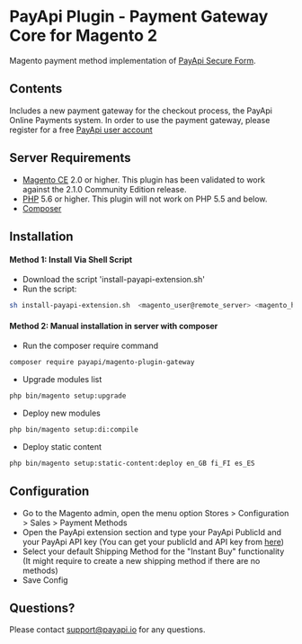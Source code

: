 # PayApi Plugin - Payment Gateway Core for Magento 2

Magento payment method implementation of [PayApi Secure Form](https://payapi.io/apidoc/#api-Payments-PostSecureForm).

## Contents

Includes a new payment gateway for the checkout process, the PayApi Online Payments system.
In order to use the payment gateway, please register for a free [PayApi user account](https://input.payapi.io)

## Server Requirements

* [Magento CE](http://devdocs.magento.com/magento-system-requirements.html) 2.0 or higher. This plugin has been validated to work against the 2.1.0 Community Edition release.
* [PHP](http://us2.php.net/downloads.php) 5.6 or higher. This plugin will not work on PHP 5.5 and below.
* [Composer](http://devdocs.magento.com/guides/v2.0/install-gde/prereq/integrator_install_composer.html)

## Installation
#### Method 1: Install Via Shell Script
* Download the script 'install-payapi-extension.sh'
* Run the script:

```bash
sh install-payapi-extension.sh  <magento_user@remote_server> <magento_home_directory>
```

#### Method 2: Manual installation in server with composer
* Run the composer require command
```bash
composer require payapi/magento-plugin-gateway
```
* Upgrade modules list
```bash
php bin/magento setup:upgrade
```
* Deploy new modules
```bash
php bin/magento setup:di:compile
```
* Deploy static content
```bash
php bin/magento setup:static-content:deploy en_GB fi_FI es_ES
```

## Configuration
* Go to the Magento admin, open the menu option Stores > Configuration > Sales > Payment Methods
* Open the PayApi extension section and type your PayApi PublicId and your PayApi API key (You can get your publicId and API key from [here](https://input.payapi.io/#!/backoffice/subscription))
* Select your default Shipping Method for the "Instant Buy" functionality (It might require to create a new shipping method if there are no methods)
* Save Config

## Questions?

Please contact support@payapi.io for any questions.
